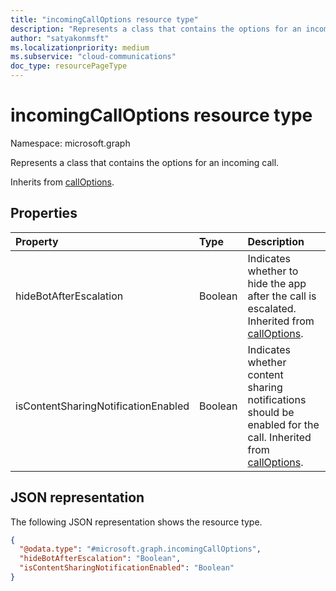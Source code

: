 ```yaml
---
title: "incomingCallOptions resource type"
description: "Represents a class that contains the options for an incoming call."
author: "satyakonmsft"
ms.localizationpriority: medium
ms.subservice: "cloud-communications"
doc_type: resourcePageType
---
```


# incomingCallOptions resource type

Namespace: microsoft.graph

Represents a class that contains the options for an incoming call.

Inherits from [callOptions](calloptions.md).

## Properties

| Property                            | Type    | Description                                                                                                                   |
|:------------------------------------|:--------|:------------------------------------------------------------------------------------------------------------------------------|
| hideBotAfterEscalation              | Boolean | Indicates whether to hide the app after the call is escalated. Inherited from [callOptions](calloptions.md).                  |
| isContentSharingNotificationEnabled | Boolean | Indicates whether content sharing notifications should be enabled for the call. Inherited from [callOptions](calloptions.md). |

## JSON representation

The following JSON representation shows the resource type.
<!-- {
  "blockType": "resource",
  "@odata.type": "microsoft.graph.incomingCallOptions"
}
-->
``` json
{
  "@odata.type": "#microsoft.graph.incomingCallOptions",
  "hideBotAfterEscalation": "Boolean",  
  "isContentSharingNotificationEnabled": "Boolean"
}
```
